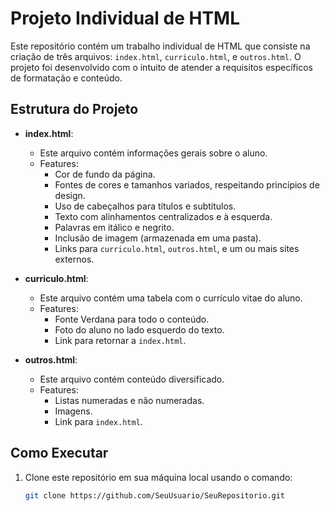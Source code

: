 # Projeto Individual de HTML

Este repositório contém um trabalho individual de HTML que consiste na criação de três arquivos: `index.html`, `curriculo.html`, e `outros.html`. O projeto foi desenvolvido com o intuito de atender a requisitos específicos de formatação e conteúdo.

## Estrutura do Projeto

- **index.html**: 
  - Este arquivo contém informações gerais sobre o aluno.
  - Features:
    - Cor de fundo da página.
    - Fontes de cores e tamanhos variados, respeitando princípios de design.
    - Uso de cabeçalhos para títulos e subtítulos.
    - Texto com alinhamentos centralizados e à esquerda.
    - Palavras em itálico e negrito.
    - Inclusão de imagem (armazenada em uma pasta).
    - Links para `curriculo.html`, `outros.html`, e um ou mais sites externos.

- **curriculo.html**: 
  - Este arquivo contém uma tabela com o currículo vitae do aluno.
  - Features:
    - Fonte Verdana para todo o conteúdo.
    - Foto do aluno no lado esquerdo do texto.
    - Link para retornar a `index.html`.

- **outros.html**: 
  - Este arquivo contém conteúdo diversificado.
  - Features:
    - Listas numeradas e não numeradas.
    - Imagens.
    - Link para `index.html`.

## Como Executar

1. Clone este repositório em sua máquina local usando o comando:
   ```bash
   git clone https://github.com/SeuUsuario/SeuRepositorio.git

